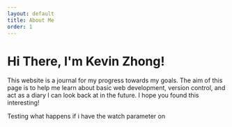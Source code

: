 ```yaml
---
layout: default
title: About Me
order: 1
---
```


# Hi There, I'm Kevin Zhong!
This website is a journal for my progress towards my goals. The aim of this page is to help me learn about basic web development, version control, and act as a diary I can look back at in the future. I hope you found this interesting!

Testing what happens if i have the watch parameter on
